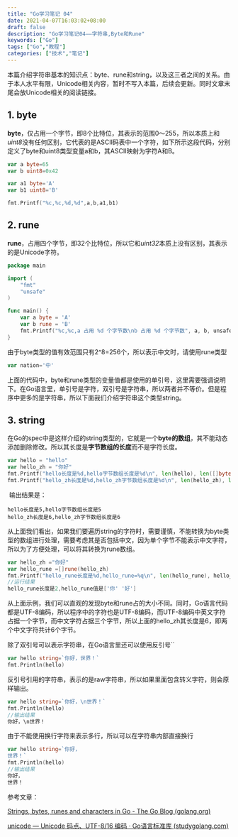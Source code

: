 ```yaml
---
title: "Go学习笔记 04"
date: 2021-04-07T16:03:02+08:00
draft: false
description: "Go学习笔记04——字符串,Byte和Rune"
keywords: ["Go"]
tags: ["Go","教程"]
categories: ["技术","笔记"]
---
```


本篇介绍字符串基本的知识点：byte、rune和string，以及这三者之间的关系。由于本人水平有限，Unicode相关内容，暂时不写入本篇，后续会更新。同时文章末尾会放Unicode相关的阅读链接。

<!--more-->

## 1. byte

**byte**，仅占用一个字节，即8个比特位，其表示的范围0～255，所以本质上和*uint8*没有任何区别，它代表的是ASCII码表中一个字符，如下所示这段代码，分别定义了byte和uint8类型变量a和b，其ASCII映射为字符A和B。

```go
var a byte=65
var b uint8=0x42

var a1 byte='A'
var b1 uint8='B'

fmt.Printf("%c,%c,%d,%d",a,b,a1,b1)
```

## 2. rune

**rune**，占用四个字节，即32个比特位，所以它和*uint32*本质上没有区别，其表示的是Unicode字符。

```go
package main

import (
	"fmt"
	"unsafe"
)

func main() {
	var a byte = 'A'
	var b rune = 'B'
	fmt.Printf("%c,%c,a 占用 %d 个字节数\nb 占用 %d 个字节数", a, b, unsafe.Sizeof(a), unsafe.Sizeof(b))
}

```

由于byte类型的值有效范围只有2^8=256个，所以表示中文时，请使用rune类型

```go
var nation='中'
```

上面的代码中，byte和rune类型的变量值都是使用的单引号，这里需要强调说明下。在Go语言里，单引号是字符，双引号是字符串，所以两者并不等价。但是程序中更多的是字符串，所以下面我们介绍字符串这个类型string。

## 3. string

在Go的spec中是这样介绍的string类型的，它就是一个**byte的数组**，其不能动态添加删除修改。所以其长度是**字节数组的长度**而不是字符长度。

```go
var hello = "hello"
var hello_zh = "你好"
fmt.Printf("hello长度是%d,hello字节数组长度是%d\n", len(hello), len([]byte(hello)))
fmt.Printf("hello_zh长度是%d,hello_zh字节数组长度是%d\n", len(hello_zh), len([]byte(hello_zh)))
```

​	输出结果是：

```shell
hello长度是5,hello字节数组长度是5
hello_zh长度是6,hello_zh字节数组长度是6
```

从上面我们看出，如果我们要遍历string的字符时，需要谨慎，不能转换为byte类型的数组进行处理，需要考虑其是否包括中文，因为单个字节不能表示中文字符，所以为了方便处理，可以将其转换为rune数组。

```go
var hello_zh ="你好"
var hello_rune =[]rune(hello_zh)
fmt.Printf("hello_rune长度是%d,hello_rune=%q\n", len(hello_rune), hello_rune)
//运行结果
hello_rune长度是2,hello_rune值是['你' '好']
```

从上面示例，我们可以直观的发现byte和rune占的大小不同。同时，Go语言代码都是UTF-8编码，所以程序中的字符也是UTF-8编码，而UTF-8编码中英文字符占据一个字节，而中文字符占据三个字节，所以上面的hello_zh其长度是6，即两个中文字符共计6个字节。

除了双引号可以表示字符串，在Go语言里还可以使用反引号``

```go
var hello string=`你好，世界！`
fmt.Println(hello)
```

反引号引用的字符串，表示的是raw字符串，所以如果里面包含转义字符，则会原样输出。

```go
var hello string=`你好，\n世界！`
fmt.Println(hello)
//输出结果
你好，\n世界！
```

由于不能使用换行字符来表示多行，所以可以在字符串内部直接换行

```go
var hello string=`你好，
世界！`
fmt.Println(hello)
//输出结果
你好，
世界！
```

参考文章：

[Strings, bytes, runes and characters in Go - The Go Blog (golang.org)](https://blog.golang.org/strings)

[unicode — Unicode 码点、UTF-8/16 编码 · Go语言标准库 (studygolang.com)](https://books.studygolang.com/The-Golang-Standard-Library-by-Example/chapter02/02.5.html)

